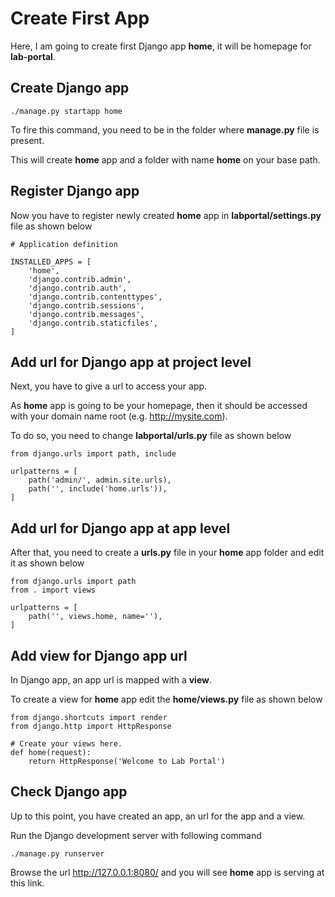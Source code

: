 # Create First App

Here, I am going to create first Django app **home**, it will be homepage for **lab-portal**.  

## Create Django app 

`./manage.py startapp home`

To fire this command, you need to be in the folder where **manage.py** file is present.

This will create **home** app and a folder with name **home** on your base path.  

## Register Django app

Now you have to register newly created **home** app in **labportal/settings.py** file as shown below  

```
# Application definition

INSTALLED_APPS = [
    'home',
    'django.contrib.admin',
    'django.contrib.auth',
    'django.contrib.contenttypes',
    'django.contrib.sessions',
    'django.contrib.messages',
    'django.contrib.staticfiles',
]
```

## Add url for Django app at project level

Next, you have to give a url to access your app.  

As **home** app is going to be your homepage, then it should be accessed with your domain name root (e.g. http://mysite.com).  

To do so, you need to change **labportal/urls.py** file as shown below  

```
from django.urls import path, include

urlpatterns = [
    path('admin/', admin.site.urls),
    path('', include('home.urls')),
]
```

## Add url for Django app at app level

After that, you need to create a **urls.py** file in your **home** app folder and edit it as shown below  

```
from django.urls import path
from . import views

urlpatterns = [
    path('', views.home, name=''),
]
```

## Add view for Django app url

In Django app, an app url is mapped with a **view**.  

To create a view for **home** app edit the **home/views.py** file as shown below  

```
from django.shortcuts import render
from django.http import HttpResponse

# Create your views here.
def home(request):
    return HttpResponse('Welcome to Lab Portal')
```

## Check Django app 

Up to this point, you have created an app, an url for the app and a view.  

Run the Django development server with following command  

`./manage.py runserver`

Browse the url http://127.0.0.1:8080/ and you will see **home** app is serving at this link.  

